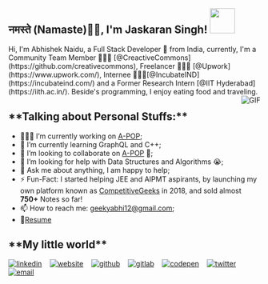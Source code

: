 <!-- ### Hi there 👋 -->
<!--
**mrsingh3131/mrsingh3131** is a ✨ _special_ ✨ repository because its `README.md` (this file) appears on your GitHub profile.

Here are some ideas to get you started:

- 🔭 I’m currently working on ...
- 🌱 I’m currently learning ...
- 👯 I’m looking to collaborate on ...
- 🤔 I’m looking for help with ...
- 💬 Ask me about ...
- 📫 How to reach me: ...
- 😄 Pronouns: ...
- ⚡ Fun fact: ...


-->
<h2>नमस्ते (Namaste)🙏🏻, I'm Jaskaran Singh! <img src="https://media.giphy.com/media/12oufCB0MyZ1Go/giphy.gif" width="50"></h2>
<!-- <p><em>Research & Development Engineer at <a href="https://tekclansolutions.com/">Tekclan</a><img src="https://media.giphy.com/media/WUlplcMpOCEmTGBtBW/giphy.gif" width="30">
</em></p> -->
Hi, I'm Abhishek Naidu, a Full Stack Developer 🚀 from India, currently, I'm a Community Team Member 🙍🏽‍♂️ [@CreactiveCommons](https://github.com/creativecommons), Freelancer 👨🏽‍💻 [@Upwork](https://www.upwork.com/), Internee 👨🏽‍💼[@IncubateIND](https://incubateind.com/) and a Former Research Intern [@IIT Hyderabad](https://iith.ac.in/). Beside's programming, I enjoy eating food and traveling.

  <img align="right" alt="GIF" src="https://media.giphy.com/media/836HiJc7pgzy8iNXCn/giphy.gif" />

  <h2> **Talking about Personal Stuffs:** </h2>

  - 👨🏽‍💻 I’m currently working on [A-POP](https://github.com/abhisheknaiidu/A-POP);
  - 🌱 I’m currently learning GraphQL and C++;
  - 👯 I’m looking to collaborate on [A-POP](https://github.com/abhisheknaiidu/A-POP) 🤝;
  - 🤔 I’m looking for help with Data Structures and Algorithms 😭;
  - 💬 Ask me about anything, I am happy to help;
  - ⚡️ Fun-Fact: I started helping JEE and AIPMT aspirants, by launching my own platform known as [CompetitiveGeeks](https://competitivegeeks.wordpress.com/) in 2018, and sold almost **750+** Notes so far!
  - 📫 How to reach me: geekyabhi12@gmail.com;
  - 📝[Resume](https://drive.google.com/file/d/1TIgJ7rDBUYSkbs_QNcIEttJ5BFaIW3nn/view)


<h2> **My little world** </h2>
   <p float="left">

[![linkedin](https://user-images.githubusercontent.com/25087769/87172072-530a5080-c2dc-11ea-8e2c-8ee4dbf3394b.png)](https://www.linkedin.com/in/mustafadalga) &nbsp;&nbsp;
[![website](https://user-images.githubusercontent.com/25087769/87173861-0aa06200-c2df-11ea-9614-da65c9c73692.png)](https://apierson.com) &nbsp;&nbsp;
[![github](https://user-images.githubusercontent.com/25087769/87176037-2c4f1880-c2e2-11ea-8a13-41c90b711b9f.png)](https://github.com/mustafadalga) &nbsp;&nbsp;
[![gitlab](https://user-images.githubusercontent.com/25087769/87174063-54894800-c2df-11ea-9620-b2fbf36c3e34.png)](https://gitlab.com/mustafadalga) &nbsp;&nbsp;
[![codepen](https://user-images.githubusercontent.com/25087769/87174133-6cf96280-c2df-11ea-9134-09bacdfb3464.png)](https://codepen.io/mustafadalga) &nbsp;&nbsp;
[![twitter](https://user-images.githubusercontent.com/25087769/87172407-de83e180-c2dc-11ea-9479-a894758266c3.png)](https://www.twitter.com/mustafadalgaa) &nbsp;&nbsp;
[![email](https://user-images.githubusercontent.com/25087769/87174308-a4680f00-c2df-11ea-90b0-5fa1fa76d2f1.png)](mailto:mustafadalgaa@gmail.com)

</p>
